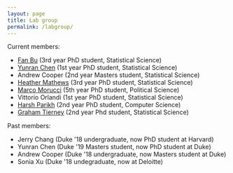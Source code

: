 ```yaml
---
layout: page
title: Lab group
permalink: /labgroup/
---
```


Current members:

* [Fan Bu](http://fanbuduke17.github.io/) (3rd year PhD student, Statistical Science)
* [Yunran Chen](http://yunranchen.github.io) (1st year PhD student, Statistical Science)
* Andrew Cooper (2nd year Masters student, Statistical Science)
* [Heather Mathews](https://mathewhm.github.io) (3rd year PhD student, Statistical Science)
* [Marco Morucci](https://marcomorucci.com//bio/) (5th year PhD student, Political Science)
* Vittorio Orlandi (1st year PhD student, Statistical Science)
* [Harsh Parikh](https://sites.google.com/view/harshparikh/) (2nd year PhD student, Computer Science)
* [Graham Tierney](http://g-tierney.github.io) (2nd year Phd student, Statistical Science)

Past members:

* Jerry Chang (Duke '18 undergraduate, now PhD student at Harvard)
* Yunran Chen (Duke '19 Masters student, now PhD student at Duke)
* Andrew Cooper (Duke '18 undergraduate, now Masters student at Duke)
* Sonia Xu (Duke '18 undegraduate, now at Deloitte)
